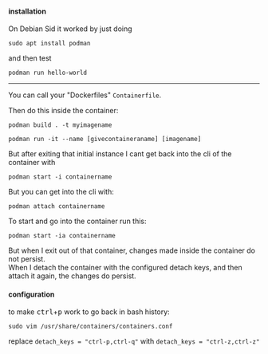 #### installation

On Debian Sid it worked by just doing
```
sudo apt install podman
```
and then test
```
podman run hello-world
```

***

You can call your "Dockerfiles" `Containerfile`.

Then do this inside the container:
```
podman build . -t myimagename
```

```
podman run -it --name [givecontaineraname] [imagename]
```

But after exiting that initial instance I cant get back into the cli of the container with
```
podman start -i containername
```

But you can get into the cli with:
```
podman attach containername
```

To start and go into the container run this:
```
podman start -ia containername
```
But when I exit out of that container, changes made inside the container do not persist.\
When I detach the container with the configured detach keys, and then attach it again, the changes do persist.

#### configuration

to make <kbd>ctrl</kbd>+<kbd>p</kbd> work to go back in bash history:
```
sudo vim /usr/share/containers/containers.conf
``` 
replace
`detach_keys = "ctrl-p,ctrl-q"`
with
`detach_keys = "ctrl-z,ctrl-z"`
